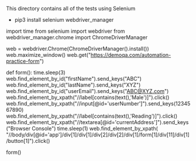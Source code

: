 This directory contains all of the tests using Selenium
- pip3 install selenium webdriver_manager

import time
from selenium import webdriver
from webdriver_manager.chrome import ChromeDriverManager
 
web = webdriver.Chrome(ChromeDriverManager().install())
web.maximize_window()
web.get("https://demoqa.com/automation-practice-form")
 
 
def form():
   time.sleep(3)
   web.find_element_by_id("firstName").send_keys("ABC")
   web.find_element_by_id("lastName").send_keys("XYZ")
   web.find_element_by_id("userEmail").send_keys("ABC@XYZ.com")
   web.find_element_by_xpath("//label[contains(text(),'Male')]").click()
   web.find_element_by_xpath("//input[@id='userNumber']").send_keys(1234567890)
   web.find_element_by_xpath("//label[contains(text(),'Reading')]").click()
   web.find_element_by_xpath("//textarea[@id='currentAddress']").send_keys("Browser Console")
   time.sleep(1)
   web.find_element_by_xpath(
       "//body/div[@id='app']/div[1]/div[1]/div[2]/div[2]/div[1]/form[1]/div[11]/div[1]/button[1]").click()
 
form()